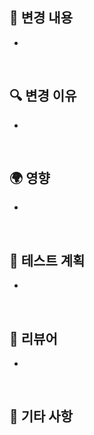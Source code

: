 
## 📝 변경 내용
*

<br>

## 🔍 변경 이유
*

<br>

## 🌍 영향
*

<br>

## 🧪 테스트 계획
*

<br>

## 👥 리뷰어
*

<br>

## 📌 기타 사항